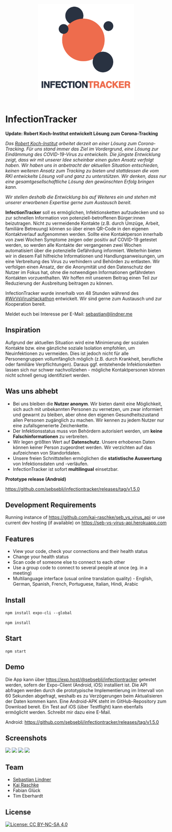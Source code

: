 <p align="center">
  <img width="300" height="300" src="https://github.com/sebsebli/infectiontracker/blob/master/logo_mit_text.png">
</p>


# InfectionTracker
**Update: Robert Koch-Institut entwickelt Lösung zum Corona-Tracking**

_Das [Robert Koch-Institut](https://www.rki.de/) arbeitet derzeit an einer Lösung zum Corona-Tracking. Für uns stand immer das Ziel im Vordergrund, eine Lösung zur Eindämmung des COVID-19-Virus zu entwickeln. Die jüngste Entwicklung zeigt, dass wir mit unserer Idee scheinbar einen guten Ansatz verfolgt haben. Wir haben uns in anbetracht der aktuellen Situation entschieden, keinen weiteren Ansatz zum Tracking zu bieten und stattdessen die vom RKI entwickelte Lösung voll und ganz zu unterstützen. Wir denken, dass nur eine gesamtgesellschaftliche Lösung den gewünschten Erfolg bringen kann._ 


_Wir stellen deshalb die Entwicklung bis auf Weiteres ein und stehen mit unserer erworbenen Expertise gerne zum Austausch bereit._

**InfectionTracker** soll es ermöglichen, Infektionsketten aufzudecken und so zur schnellen Information von potenziell-betroffenen Bürger:innen beizutragen. Nicht zu vermeidende Kontakte (z.B. durch Umzüge, Arbeit, familiäre Betreuung) können so über einen QR-Code in den eigenen Kontaktverlauf aufgenommen werden. Sollte eine Kontaktperson innerhalb von zwei Wochen Symptome zeigen oder positiv auf COVID-19 getestet werden, so werden alle Kontakte der vergangenen zwei Wochen automatisiert über die potenzielle Gefährdung informiert. Weiterhin bieten wir in diesem Fall hilfreiche Informationen und Handlungsanweisungen, um eine Verbreitung des Virus zu verhindern und Behörden zu entlasten. Wir verfolgen einen Ansatz, der die Anonymität und den Datenschutz der Nutzer im Fokus hat, ohne die notwendigen Informationen gefährdeten Kontakten vorzuenthalten. Wir hoffen mit unserem Beitrag einen Teil zur Reduzierung der Ausbreitung beitragen zu können.

InfectionTracker wurde innerhalb von 48 Stunden während des [#WirVsVirusHackathon](https://wirvsvirushackathon.org/ "WirVsVirusHacka thon") entwickelt. 
Wir sind gerne zum Austausch und zur Kooperation bereit. 

Meldet euch bei Interesse per E-Mail: [sebastian@lindner.me](mailto:sebastian@lindner.me "sebastian@lindner.me")

## Inspiration
Aufgrund der aktuellen Situation wird eine Minimierung der sozialen Kontakte bzw. eine gänzliche soziale Isolation empfohlen, um Neuinfektionen zu vermeiden. Dies ist jedoch nicht für alle Personengruppen vollumfänglich möglich (z.B. durch Krankheit, berufliche oder familiäre Verpflichtungen). Daraus ggf. entstehende Infektionsketten lassen sich nur schwer nachvollziehen - mögliche Kontaktpersonen können nicht schnell genug identifiziert werden.

## Was uns abhebt
* Bei uns bleiben die **Nutzer anonym**. Wir bieten damit eine Möglichkeit, sich auch mit unbekannten Personen zu vernetzen, um zwar informiert und gewarnt zu bleiben, aber ohne den eigenen Gesundheitszustand allen Personen zugänglich zu machen. Wir kennen zu jedem Nutzer nur eine zufallsgenerierte Zeichenkette.
* Der Infektionsstatus muss von Behördern autorisiert werden, um **keine Falschinformationen** zu verbreiten.
* Wir legen größten Wert auf **Datenschutz**. Unsere erhobenen Daten können keiner Person zugeordnet werden. Wir verzichten auf das aufzeichnen von Standortdaten.
* Unsere freien Schnittstellen ermöglichen die **statistische Auswertung** von Infektionsdaten und -verläufen.
* InfectionTracker ist sofort **multilingual** einsetzbar. 

**Prototype release (Android)**

https://github.com/sebsebli/infectiontracker/releases/tag/v1.5.0

## Development Requirements

Running instance of https://github.com/kai-raschke/seb_vs_virus_api or use current dev hosting (if available) on https://seb-vs-virus-api.herokuapp.com

## Features

- View your code, check your connections and their health status
- Change your health status
- Scan code of someone else to connect to each other
- Use a group code to connect to several people at once (eg. in a meeting)
- Multilanguage interface (usual online translation quality) - English, German, Spanish, French, Portuguese, Italian, Hindi, Arabic

## Install

``` npm install expo-cli --global ```

``` npm install ```

## Start

``` npm start ```

## Demo
Die App kann über https://exp.host/@sebsebli/infectiontracker getestet werden, sofern der Expo-Client (Android, iOS) installiert ist. Die API abfragen werden durch die prototypische Implementierung im Intervall von 60 Sekunden abgefragt, weshalb es zu Verzögerungen beim Aktualisieren der Daten kommen kann. Eine Android-APK steht im GitHub-Repository zum Download bereit. Ein Test auf iOS (über Testflight) kann ebenfalls ermöglicht werden. Schreibt mir dazu eine E-Mail.

Android: https://github.com/sebsebli/infectiontracker/releases/tag/v1.5.0

## Screenshots

<a href="https://raw.githubusercontent.com/sebsebli/infectiontracker/master/docs/screen-01.jpg"><img src="https://raw.githubusercontent.com/sebsebli/infectiontracker/master/docs/screen-01.jpg" width="200"/></a>
<a href="https://raw.githubusercontent.com/sebsebli/infectiontracker/master/docs/screen-02.jpg"><img src="https://raw.githubusercontent.com/sebsebli/infectiontracker/master/docs/screen-02.jpg" width="200"/></a>
<a href="https://raw.githubusercontent.com/sebsebli/infectiontracker/master/docs/screen-03.jpg"><img src="https://raw.githubusercontent.com/sebsebli/infectiontracker/master/docs/screen-03.jpg" width="200"/></a>
<a href="https://raw.githubusercontent.com/sebsebli/infectiontracker/master/docs/screen-04.jpg"><img src="https://raw.githubusercontent.com/sebsebli/infectiontracker/master/docs/screen-04.jpg" width="200"/></a>

## Team
* [Sebastian Lindner](https://lindner.me/ "Sebastian Lindner") 
* [Kai Raschke]( https://github.com/kai-raschke/ "Kai Raschke") 
* Fabian Glück
* Tim Eberhardt

## License
[![License: CC BY-NC-SA 4.0](https://licensebuttons.net/l/by-nc-sa/4.0/80x15.png)](https://creativecommons.org/licenses/by-nc-sa/4.0/)

